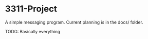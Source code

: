 # 3311-Project

A simple messaging program. Current planning is in the docs/ folder.

TODO:
	Basically everything
